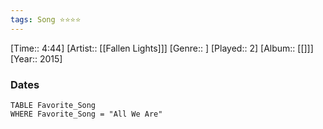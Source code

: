 ```yaml
---
tags: Song ⭐⭐⭐⭐ 
---
```

[Time:: 4:44]
[Artist:: [[Fallen Lights]]]
[Genre:: ]
[Played:: 2]
[Album:: [[]]]
[Year:: 2015]
### Dates
````dataview
TABLE Favorite_Song
WHERE Favorite_Song = "All We Are"
````